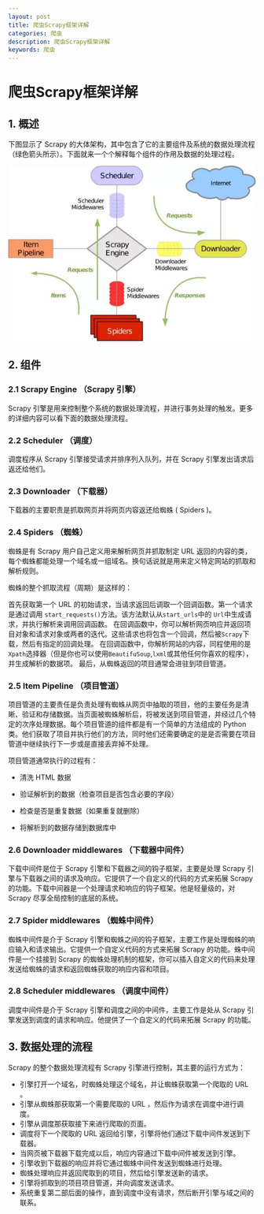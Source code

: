 ```yaml
---
layout: post
title: 爬虫Scrapy框架详解
categories: 爬虫
description: 爬虫Scrapy框架详解
keywords: 爬虫
---
```

# 爬虫Scrapy框架详解

## 1. 概述
下图显示了 Scrapy 的大体架构，其中包含了它的主要组件及系统的数据处理流程（绿色箭头所示）。下面就来一个个解释每个组件的作用及数据的处理过程。

![](./images/scrapy.jpg)

## 2. 组件

### 2.1 Scrapy Engine （Scrapy 引擎）

Scrapy 引擎是用来控制整个系统的数据处理流程，并进行事务处理的触发。更多的详细内容可以看下面的数据处理流程。

### 2.2 Scheduler （调度）

调度程序从 Scrapy 引擎接受请求并排序列入队列，并在 Scrapy 引擎发出请求后返还给他们。

### 2.3 Downloader （下载器）

下载器的主要职责是抓取网页并将网页内容返还给蜘蛛  ( Spiders )。

### 2.4 Spiders （蜘蛛）

蜘蛛是有 Scrapy 用户自己定义用来解析网页并抓取制定 URL 返回的内容的类，每个蜘蛛都能处理一个域名或一组域名。换句话说就是用来定义特定网站的抓取和解析规则。

蜘蛛的整个抓取流程（周期）是这样的：

首先获取第一个 URL 的初始请求，当请求返回后调取一个回调函数。第一个请求是通过调用 ```start_requests()```方法。该方法默认从``` start_urls ```中的 ``` Url ```中生成请求，并执行解析来调用回调函数。
在回调函数中，你可以解析网页响应并返回项目对象和请求对象或两者的迭代。这些请求也将包含一个回调，然后被``` Scrapy ```下载，然后有指定的回调处理。
在回调函数中，你解析网站的内容，同程使用的是``` Xpath ```选择器（但是你也可以使用``` BeautifuSoup ```,``` lxml ```或其他任何你喜欢的程序），并生成解析的数据项。
最后，从蜘蛛返回的项目通常会进驻到项目管道。

### 2.5 Item Pipeline （项目管道）

项目管道的主要责任是负责处理有蜘蛛从网页中抽取的项目，他的主要任务是清晰、验证和存储数据。当页面被蜘蛛解析后，将被发送到项目管道，并经过几个特定的次序处理数据。每个项目管道的组件都是有一个简单的方法组成的 Python 类。他们获取了项目并执行他们的方法，同时他们还需要确定的是是否需要在项目管道中继续执行下一步或是直接丢弃掉不处理。

项目管道通常执行的过程有：

- 清洗 HTML 数据

- 验证解析到的数据（检查项目是否包含必要的字段）

- 检查是否是重复数据（如果重复就删除）

- 将解析到的数据存储到数据库中

### 2.6 Downloader middlewares （下载器中间件）

下载中间件是位于 Scrapy 引擎和下载器之间的钩子框架，主要是处理 Scrapy 引擎与下载器之间的请求及响应。它提供了一个自定义的代码的方式来拓展 Scrapy 的功能。下载中间器是一个处理请求和响应的钩子框架。他是轻量级的，对 Scrapy 尽享全局控制的底层的系统。

### 2.7 Spider middlewares （蜘蛛中间件）

蜘蛛中间件是介于 Scrapy 引擎和蜘蛛之间的钩子框架，主要工作是处理蜘蛛的响应输入和请求输出。它提供一个自定义代码的方式来拓展 Scrapy 的功能。蛛中间件是一个挂接到 Scrapy 的蜘蛛处理机制的框架，你可以插入自定义的代码来处理发送给蜘蛛的请求和返回蜘蛛获取的响应内容和项目。

### 2.8 Scheduler middlewares （调度中间件）

调度中间件是介于 Scrapy 引擎和调度之间的中间件，主要工作是处从 Scrapy 引擎发送到调度的请求和响应。他提供了一个自定义的代码来拓展 Scrapy 的功能。

## 3. 数据处理的流程

Scrapy 的整个数据处理流程有 Scrapy 引擎进行控制，其主要的运行方式为：

- 引擎打开一个域名，时蜘蛛处理这个域名，并让蜘蛛获取第一个爬取的 URL 。
- 引擎从蜘蛛那获取第一个需要爬取的 URL ，然后作为请求在调度中进行调度。
- 引擎从调度那获取接下来进行爬取的页面。
- 调度将下一个爬取的 URL 返回给引擎，引擎将他们通过下载中间件发送到下载器。
- 当网页被下载器下载完成以后，响应内容通过下载中间件被发送到引擎。
- 引擎收到下载器的响应并将它通过蜘蛛中间件发送到蜘蛛进行处理。
- 蜘蛛处理响应并返回爬取到的项目，然后给引擎发送新的请求。
- 引擎将抓取到的项目项目管道，并向调度发送请求。
- 系统重复第二部后面的操作，直到调度中没有请求，然后断开引擎与域之间的联系。
